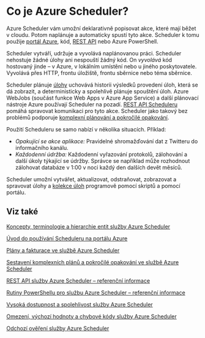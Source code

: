 <properties
 pageTitle="Co je Azure Scheduler? | Microsoft Azure"
 description="Azure Scheduler vám umožní deklarativně popisovat akce, které mají běžet v cloudu. Potom naplánuje a automaticky spustí tyto akce."
 services="scheduler"
 documentationCenter=".NET"
 authors="krisragh"
 manager="dwrede"
 editor=""/>
<tags
 ms.service="scheduler"
 ms.workload="infrastructure-services"
 ms.tgt_pltfrm="na"
 ms.devlang="dotnet"
 ms.topic="hero-article"
 ms.date="08/18/2016"
 ms.author="krisragh"/>

# Co je Azure Scheduler?

Azure Scheduler vám umožní deklarativně popisovat akce, které mají běžet v cloudu. Potom naplánuje a automaticky spustí tyto akce.  Scheduler k tomu použije [portál Azure](scheduler-get-started-portal.md), kód, [REST API](https://msdn.microsoft.com/library/mt629143.aspx) nebo Azure PowerShell.

Scheduler vytváří, udržuje a vyvolává naplánovanou práci.  Scheduler nehostuje žádné úlohy ani nespouští žádný kód. On _vyvolává_ kód hostovaný jinde – v Azure, v lokálním umístění nebo u jiného poskytovatele. Vyvolává přes HTTP, frontu úložiště, frontu sběrnice nebo téma sběrnice.

Scheduler plánuje [úlohy](scheduler-concepts-terms.md) uchovává historii výsledků provedení úloh, která se dá zobrazit, a deterministicky a spolehlivě plánuje spouštění úloh. Azure WebJobs (součást funkce Web Apps v Azure App Service) a další plánovací nástroje Azure používají Scheduler na pozadí. [REST API Scheduleru ](https://msdn.microsoft.com/library/mt629143.aspx) pomáhá spravovat komunikaci pro tyto akce. Scheduler jako takový bez problémů podporuje [komplexní plánování a pokročilé opakování](scheduler-advanced-complexity.md).

Použití Scheduleru se samo nabízí v několika situacích. Příklad:

+ _Opakující se akce aplikace:_ Pravidelné shromažďování dat z Twitteru do informačního kanálu.
+ _Každodenní údržba:_ Každodenní vyřazování protokolů, zálohování a další úkoly týkající se údržby. Správce se například může rozhodnout zálohovat databáze v 1:00 v noci každý den dalších devět měsíců.

Scheduler umožní vytvářet, aktualizovat, odstraňovat, zobrazovat a spravovat úlohy a [kolekce úloh](scheduler-concepts-terms.md) programově pomocí skriptů a pomocí portálu.

## Viz také

 [Koncepty, terminologie a hierarchie entit služby Azure Scheduler](scheduler-concepts-terms.md)

 [Úvod do používání Scheduleru na portálu Azure](scheduler-get-started-portal.md)

 [Plány a fakturace ve službě Azure Scheduler](scheduler-plans-billing.md)

 [Sestavení komplexních plánů a pokročilé opakování ve službě Azure Scheduler](scheduler-advanced-complexity.md)

 [REST API služby Azure Scheduler – referenční informace](https://msdn.microsoft.com/library/mt629143)

 [Rutiny PowerShellu pro službu Azure Scheduler – referenční informace](scheduler-powershell-reference.md)

 [Vysoká dostupnost a spolehlivost služby Azure Scheduler](scheduler-high-availability-reliability.md)

 [Omezení, výchozí hodnoty a chybové kódy služby Azure Scheduler](scheduler-limits-defaults-errors.md)

 [Odchozí ověření služby Azure Scheduler](scheduler-outbound-authentication.md)



<!--HONumber=ago16_HO5-->


